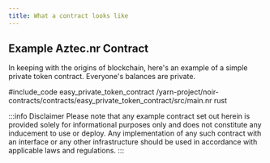```yaml
---
title: What a contract looks like
---
```


## Example Aztec.nr Contract

In keeping with the origins of blockchain, here's an example of a simple private token contract. Everyone's balances are private.

#include_code easy_private_token_contract /yarn-project/noir-contracts/contracts/easy_private_token_contract/src/main.nr rust

:::info Disclaimer
Please note that any example contract set out herein is provided solely for informational purposes only and does not constitute any inducement to use or deploy. Any implementation of any such contract with an interface or any other infrastructure should be used in accordance with applicable laws and regulations.
:::
